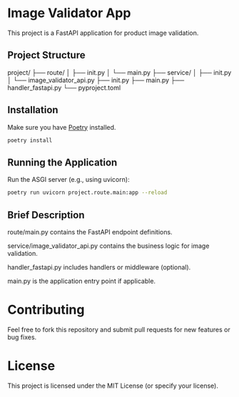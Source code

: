 # Image Validator App

This project is a FastAPI application for product image validation.

## Project Structure
project/
├── route/
│ ├── init.py
│ └── main.py
├── service/
│ ├── init.py
│ └── image_validator_api.py
├── init.py
├── main.py
├── handler_fastapi.py
└── pyproject.toml


## Installation

Make sure you have [Poetry](https://python-poetry.org/) installed.

```bash
poetry install
```

## Running the Application
Run the ASGI server (e.g., using uvicorn):
```bash
poetry run uvicorn project.route.main:app --reload
```

## Brief Description
route/main.py contains the FastAPI endpoint definitions.

service/image_validator_api.py contains the business logic for image validation.

handler_fastapi.py includes handlers or middleware (optional).

main.py is the application entry point if applicable.

# Contributing
Feel free to fork this repository and submit pull requests for new features or bug fixes.

# License
This project is licensed under the MIT License (or specify your license).
